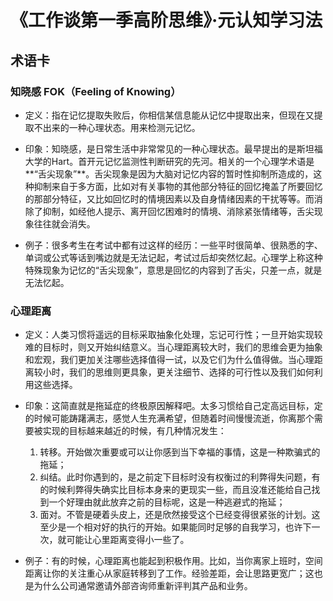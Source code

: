 # 《工作谈第一季高阶思维》·元认知学习法


## 术语卡

### 知晓感 FOK（Feeling of Knowing）

* 定义：指在记忆提取失败后，你相信某信息能从记忆中提取出来，但现在又提取不出来的一种心理状态。用来检测元记忆。

* 印象：知晓感，是日常生活中非常常见的一种心理状态。最早提出的是斯坦福大学的Hart。首开元记忆监测性判断研究的先河。相关的一个心理学术语是**“舌尖现象”**。舌尖现象是因为大脑对记忆内容的暂时性抑制所造成的，这种抑制来自于多方面，比如对有关事物的其他部分特征的回忆掩盖了所要回忆的那部分特征，又比如回忆时的情境因素以及自身情绪因素的干扰等等。而消除了抑制，如经他人提示、离开回忆困难时的情境、消除紧张情绪等，舌尖现象往往就会消失。

* 例子：很多考生在考试中都有过这样的经历：一些平时很简单、很熟悉的字、单词或公式等话到嘴边就是无法记起，考试过后却突然忆起。心理学上称这种特殊现象为记忆的“舌尖现象”，意思是回忆的内容到了舌尖，只差一点，就是无法忆起。

### 心理距离

* 定义：人类习惯将遥远的目标采取抽象化处理，忘记可行性；一旦开始实现较难的目标时，则又开始纠结意义。当心理距离较大时，我们的思维会更为抽象和宏观，我们更加关注哪些选择值得一试，以及它们为什么值得做。当心理距离较小时，我们的思维则更具象，更关注细节、选择的可行性以及我们如何利用这些选择。

* 印象：这简直就是拖延症的终极原因解释吧。太多习惯给自己定高远目标，定的时候可能踌躇满志，感觉人生充满希望，但随着时间慢慢流逝，你离那个需要被实现的目标越来越近的时候，有几种情况发生：
  1. 转移。开始做次重要或可以让你感到当下幸福的事情，这是一种欺骗式的拖延；
  2. 纠结。此时你遇到的，是之前定下目标时没有权衡过的利弊得失问题，有的时候利弊得失确实比目标本身来的更现实一些，而且没准还能给自己找到一个好理由就此放弃之前的目标呢，这是一种逃避式的拖延；
  3. 面对。不管是硬着头皮上，还是欣然接受这个已经变得很紧张的计划。这至少是一个相对好的执行的开始。如果能同时足够的自我学习，也许下一次，就可能让心里距离变得小一些了。

* 例子：有的时候，心理距离也能起到积极作用。比如，当你离家上班时，空间距离让你的关注重心从家庭转移到了工作。经验差距，会让思路更宽广；这也是为什么公司通常邀请外部咨询师重新评判其产品和业务。


